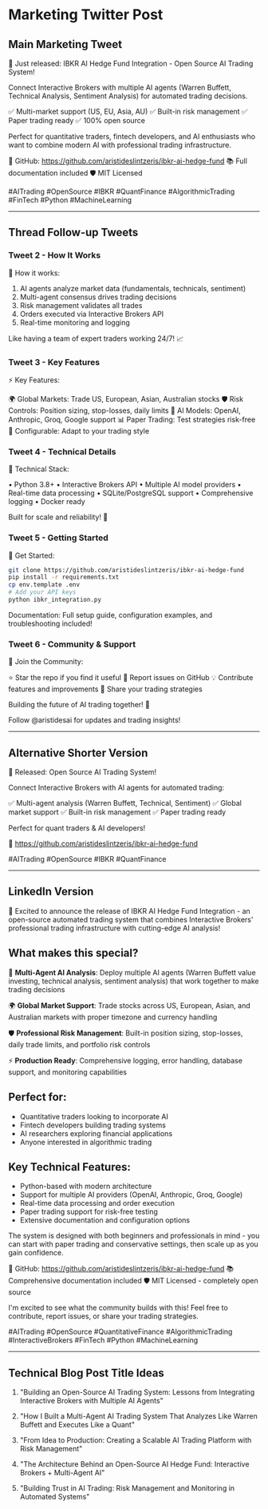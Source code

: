 # Marketing Twitter Post

## Main Marketing Tweet

🚀 Just released: IBKR AI Hedge Fund Integration - Open Source AI Trading System!

Connect Interactive Brokers with multiple AI agents (Warren Buffett, Technical Analysis, Sentiment Analysis) for automated trading decisions.

✅ Multi-market support (US, EU, Asia, AU)
✅ Built-in risk management
✅ Paper trading ready
✅ 100% open source

Perfect for quantitative traders, fintech developers, and AI enthusiasts who want to combine modern AI with professional trading infrastructure.

🔗 GitHub: https://github.com/aristideslintzeris/ibkr-ai-hedge-fund
📚 Full documentation included
🛡️ MIT Licensed

#AITrading #OpenSource #IBKR #QuantFinance #AlgorithmicTrading #FinTech #Python #MachineLearning

---

## Thread Follow-up Tweets

### Tweet 2 - How It Works
🧠 How it works:

1. AI agents analyze market data (fundamentals, technicals, sentiment)
2. Multi-agent consensus drives trading decisions
3. Risk management validates all trades
4. Orders executed via Interactive Brokers API
5. Real-time monitoring and logging

Like having a team of expert traders working 24/7! 📈

### Tweet 3 - Key Features
⚡ Key Features:

🌍 Global Markets: Trade US, European, Asian, Australian stocks
🛡️ Risk Controls: Position sizing, stop-losses, daily limits
🤖 AI Models: OpenAI, Anthropic, Groq, Google support
📊 Paper Trading: Test strategies risk-free
🔧 Configurable: Adapt to your trading style

### Tweet 4 - Technical Details
🔧 Technical Stack:

• Python 3.8+
• Interactive Brokers API
• Multiple AI model providers
• Real-time data processing
• SQLite/PostgreSQL support
• Comprehensive logging
• Docker ready

Built for scale and reliability! 💪

### Tweet 5 - Getting Started
🚀 Get Started:

```bash
git clone https://github.com/aristideslintzeris/ibkr-ai-hedge-fund
pip install -r requirements.txt
cp env.template .env
# Add your API keys
python ibkr_integration.py
```

Documentation: Full setup guide, configuration examples, and troubleshooting included!

### Tweet 6 - Community & Support
👥 Join the Community:

⭐ Star the repo if you find it useful
🐛 Report issues on GitHub
💡 Contribute features and improvements
🤝 Share your trading strategies

Building the future of AI trading together! 🌟

Follow @aristidesai for updates and trading insights!

---

## Alternative Shorter Version

🤖 Released: Open Source AI Trading System!

Connect Interactive Brokers with AI agents for automated trading:

✅ Multi-agent analysis (Warren Buffett, Technical, Sentiment)
✅ Global market support
✅ Built-in risk management
✅ Paper trading ready

Perfect for quant traders & AI developers!

🔗 https://github.com/aristideslintzeris/ibkr-ai-hedge-fund

#AITrading #OpenSource #IBKR #QuantFinance

---

## LinkedIn Version

🚀 Excited to announce the release of IBKR AI Hedge Fund Integration - an open-source automated trading system that combines Interactive Brokers' professional trading infrastructure with cutting-edge AI analysis!

## What makes this special?

🧠 **Multi-Agent AI Analysis**: Deploy multiple AI agents (Warren Buffett value investing, technical analysis, sentiment analysis) that work together to make trading decisions

🌍 **Global Market Support**: Trade stocks across US, European, Asian, and Australian markets with proper timezone and currency handling

🛡️ **Professional Risk Management**: Built-in position sizing, stop-losses, daily trade limits, and portfolio risk controls

⚡ **Production Ready**: Comprehensive logging, error handling, database support, and monitoring capabilities

## Perfect for:
- Quantitative traders looking to incorporate AI
- Fintech developers building trading systems
- AI researchers exploring financial applications
- Anyone interested in algorithmic trading

## Key Technical Features:
- Python-based with modern architecture
- Support for multiple AI providers (OpenAI, Anthropic, Groq, Google)
- Real-time data processing and order execution
- Paper trading support for risk-free testing
- Extensive documentation and configuration options

The system is designed with both beginners and professionals in mind - you can start with paper trading and conservative settings, then scale up as you gain confidence.

🔗 GitHub: https://github.com/aristideslintzeris/ibkr-ai-hedge-fund
📚 Comprehensive documentation included
🛡️ MIT Licensed - completely open source

I'm excited to see what the community builds with this! Feel free to contribute, report issues, or share your trading strategies.

#AITrading #OpenSource #QuantitativeFinance #AlgorithmicTrading #InteractiveBrokers #FinTech #Python #MachineLearning

---

## Technical Blog Post Title Ideas

1. "Building an Open-Source AI Trading System: Lessons from Integrating Interactive Brokers with Multiple AI Agents"

2. "How I Built a Multi-Agent AI Trading System That Analyzes Like Warren Buffett and Executes Like a Quant"

3. "From Idea to Production: Creating a Scalable AI Trading Platform with Risk Management"

4. "The Architecture Behind an Open-Source AI Hedge Fund: Interactive Brokers + Multi-Agent AI"

5. "Building Trust in AI Trading: Risk Management and Monitoring in Automated Systems" 